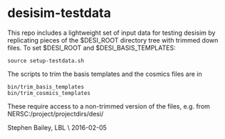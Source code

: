 # desisim-testdata

This repo includes a lightweight set of input data for testing desisim by
replicating pieces of the $DESI_ROOT directory tree with trimmed down files.
To set $DESI_ROOT and $DESI_BASIS_TEMPLATES:

    source setup-testdata.sh
    
The scripts to trim the basis templates and the cosmics files are in

    bin/trim_basis_templates
    bin/trim_cosmics_templates
    
These require access to a non-trimmed version of the files, e.g.
from NERSC:/project/projectdirs/desi/

Stephen Bailey, LBL \\
2016-02-05
    
